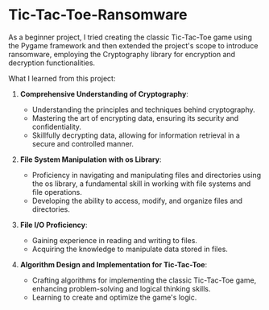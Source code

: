 # Tic-Tac-Toe-Ransomware

As a beginner project, I tried creating the classic Tic-Tac-Toe game using the Pygame framework and then extended the project's scope to introduce ransomware, employing the Cryptography library for encryption and decryption functionalities.

What I learned from this project:

1. **Comprehensive Understanding of Cryptography**:
   - Understanding the principles and techniques behind cryptography.
   - Mastering the art of encrypting data, ensuring its security and confidentiality.
   - Skillfully decrypting data, allowing for information retrieval in a secure and controlled manner.

2. **File System Manipulation with os Library**:
   - Proficiency in navigating and manipulating files and directories using the os library, a fundamental skill in working with file systems and file operations.
   - Developing the ability to access, modify, and organize files and directories.

3. **File I/O Proficiency**:
   - Gaining experience in reading and writing to files.
   - Acquiring the knowledge to manipulate data stored in files.

4. **Algorithm Design and Implementation for Tic-Tac-Toe**:
   - Crafting algorithms for implementing the classic Tic-Tac-Toe game, enhancing problem-solving and logical thinking skills.
   - Learning to create and optimize the game's logic.

